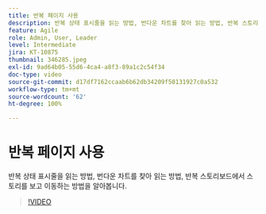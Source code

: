 ```yaml
---
title: 반복 페이지 사용
description: 반복 상태 표시줄을 읽는 방법, 번다운 차트를 찾아 읽는 방법, 반복 스토리보드에서 스토리를 보고 이동하는 방법을 알아봅니다.
feature: Agile
role: Admin, User, Leader
level: Intermediate
jira: KT-10875
thumbnail: 346285.jpeg
exl-id: 9ad64b05-55d6-4ca4-a8f3-89a1c2c54f34
doc-type: video
source-git-commit: d17df7162ccaab6b62db34209f50131927c0a532
workflow-type: tm+mt
source-wordcount: '62'
ht-degree: 100%

---
```


# 반복 페이지 사용

반복 상태 표시줄을 읽는 방법, 번다운 차트를 찾아 읽는 방법, 반복 스토리보드에서 스토리를 보고 이동하는 방법을 알아봅니다.

>[!VIDEO](https://video.tv.adobe.com/v/346285/?quality=12&learn=on&enablevpops)
